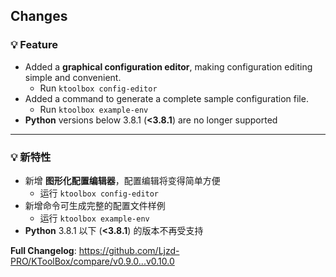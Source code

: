 ## Changes

### 💡 Feature

- Added a **graphical configuration editor**, making configuration editing simple and convenient.
  - Run `ktoolbox config-editor`
- Added a command to generate a complete sample configuration file.
  - Run `ktoolbox example-env`
- **Python** versions below 3.8.1 (**<3.8.1**) are no longer supported

[//]: # (### 🪲 Fix)

- - -

### 💡 新特性

- 新增 **图形化配置编辑器**，配置编辑将变得简单方便
  - 运行 `ktoolbox config-editor`
- 新增命令可生成完整的配置文件样例
  - 运行 `ktoolbox example-env`
- **Python** 3.8.1 以下 (**<3.8.1**) 的版本不再受支持

[//]: # (### 🪲 修复)

**Full Changelog**: https://github.com/Ljzd-PRO/KToolBox/compare/v0.9.0...v0.10.0